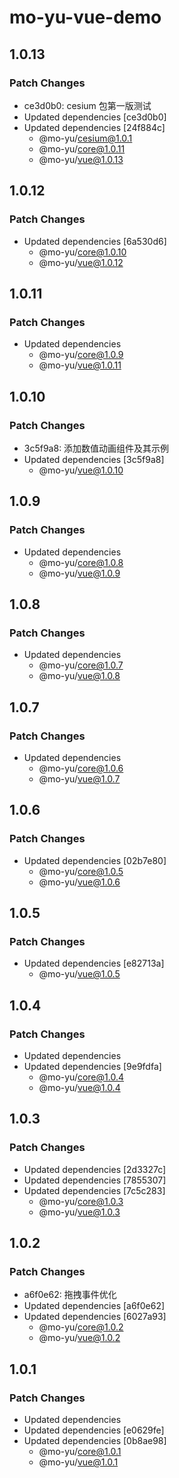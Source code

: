 # mo-yu-vue-demo

## 1.0.13

### Patch Changes

- ce3d0b0: cesium 包第一版测试
- Updated dependencies [ce3d0b0]
- Updated dependencies [24f884c]
  - @mo-yu/cesium@1.0.1
  - @mo-yu/core@1.0.11
  - @mo-yu/vue@1.0.13

## 1.0.12

### Patch Changes

- Updated dependencies [6a530d6]
  - @mo-yu/core@1.0.10
  - @mo-yu/vue@1.0.12

## 1.0.11

### Patch Changes

- Updated dependencies
  - @mo-yu/core@1.0.9
  - @mo-yu/vue@1.0.11

## 1.0.10

### Patch Changes

- 3c5f9a8: 添加数值动画组件及其示例
- Updated dependencies [3c5f9a8]
  - @mo-yu/vue@1.0.10

## 1.0.9

### Patch Changes

- Updated dependencies
  - @mo-yu/core@1.0.8
  - @mo-yu/vue@1.0.9

## 1.0.8

### Patch Changes

- Updated dependencies
  - @mo-yu/core@1.0.7
  - @mo-yu/vue@1.0.8

## 1.0.7

### Patch Changes

- Updated dependencies
  - @mo-yu/core@1.0.6
  - @mo-yu/vue@1.0.7

## 1.0.6

### Patch Changes

- Updated dependencies [02b7e80]
  - @mo-yu/core@1.0.5
  - @mo-yu/vue@1.0.6

## 1.0.5

### Patch Changes

- Updated dependencies [e82713a]
  - @mo-yu/vue@1.0.5

## 1.0.4

### Patch Changes

- Updated dependencies
- Updated dependencies [9e9fdfa]
  - @mo-yu/core@1.0.4
  - @mo-yu/vue@1.0.4

## 1.0.3

### Patch Changes

- Updated dependencies [2d3327c]
- Updated dependencies [7855307]
- Updated dependencies [7c5c283]
  - @mo-yu/core@1.0.3
  - @mo-yu/vue@1.0.3

## 1.0.2

### Patch Changes

- a6f0e62: 拖拽事件优化
- Updated dependencies [a6f0e62]
- Updated dependencies [6027a93]
  - @mo-yu/core@1.0.2
  - @mo-yu/vue@1.0.2

## 1.0.1

### Patch Changes

- Updated dependencies
- Updated dependencies [e0629fe]
- Updated dependencies [0b8ae98]
  - @mo-yu/core@1.0.1
  - @mo-yu/vue@1.0.1
